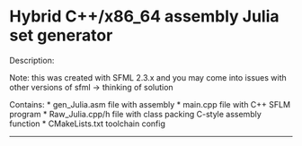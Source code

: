 Hybrid C++/x86_64 assembly Julia set generator
===============================================================================
Description:

        
   Note: 
   this was created with SFML 2.3.x and you may come into issues with other versions of sfml -> thinking of solution

   Contains:
        * gen_Julia.asm      file with assembly
        * main.cpp           file with C++ SFLM program
        * Raw_Julia.cpp/h    file with class packing C-style assembly function
        * CMakeLists.txt     toolchain config
        
-------------------------------------------------------------------------------

